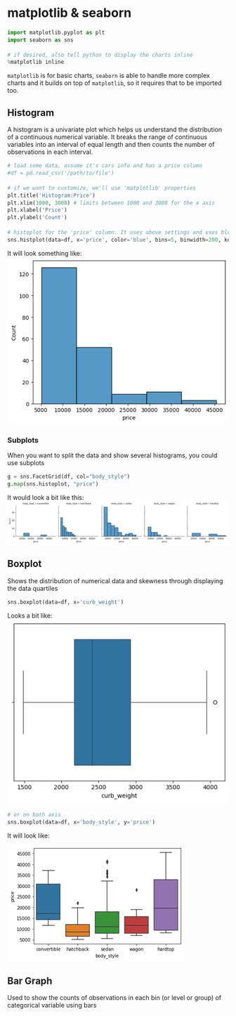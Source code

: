 # matplotlib & seaborn

```python
import matplotlib.pyplot as plt
import seaborn as sns

# if desired, also tell python to display the charts inline 
%matplotlib inline
```

`matplotlib` is for basic charts, `seaborn` is able to handle more complex charts and it builds on top of `matplotlib`, so it requires that to be imported too.

## Histogram

A histogram is a univariate plot which helps us understand  the distribution of a continuous numerical variable. It breaks the range of continuous variables into an interval of equal length and then counts the number of observations in each interval.

```python
# load some data, assume it's cars info and has a price column
#df = pd.read_csv('/path/to/file')

# if we want to customize, we'll use 'matplotlib' properties
plt.title('Histogram:Price')
plt.xlim(1000, 3000) # limits between 1000 and 3000 for the x axis
plt.xlabel('Price')
plt.ylabel('Count')

# histoplot for the 'price' column. It uses above settings and uses blue to drow the bars. It will group all data in 5 groups/bins/bars and each bin will be 200px wide. It will show the kernel density estimation curve
sns.histplot(data=df, x='price', color='blue', bins=5, binwidth=200, kde=True)
```
It will look something like:
![alt text](histogram.png)

### Subplots

When you want to split the data and show several histograms, you could use subplots

```python
g = sns.FacetGrid(df, col="body_style")
g.map(sns.histoplot, "price")
```
It would look a bit like this:
![alt text](facetgrid.png)

## Boxplot
Shows the distribution of numerical data and skewness through displaying the data quartiles

```python
sns.boxplot(data=df, x='curb_weight')
```
Looks a bit like:
![alt text](boxplot.png)

```python
# or on both axis
sns.boxplot(data=df, x='body_style', y='price')
```
It will look like:

![alt text](boxplot-two-axis.png)

## Bar Graph

Used to show the counts of observations in each bin (or level or group) of categorical variable using bars

